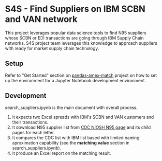 # S4S - Find Suppliers on IBM SCBN and VAN network


This project leverages popular data science tools to find N95 suppliers whose SCBN or EDI transactions are going through IBM Supply Chain networks. S4S project team leverages this knowledge to approach suppliers with ready for market supply chain technology.

## Setup

Refer to "Get Started" section on [pandas-amex-match](https://github.ibm.com/wcelab/pandas-amex-match) project on how to set up the environment for a Jupyter Notebook development environment.

## Development

search_suppliers.ipynb is the main document with overall process. 

1. It expects two Excel spreads with IBM's SCBN and VAN customers and their transactions.
2. It download N95 supplier list from [CDC NIOSH N95 page](https://www.cdc.gov/niosh/npptl/topics/respirators/disp_part/N95list1-h.html) and its child pages for each letter. 
3. It compares the CDC list with IBM list based with limited naming aproximation capability (see the **matching value** section in search_suppliers.ipynb).
4. It produce an Excel report on the matching result.
